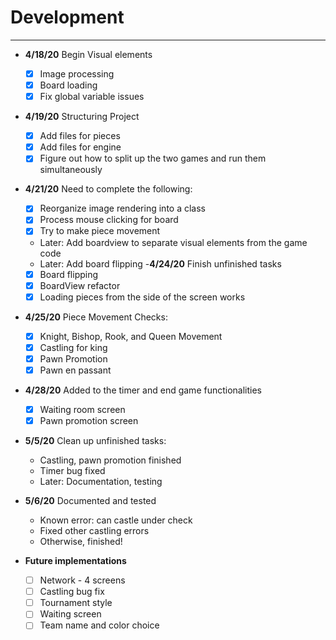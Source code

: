 # Development

---
 - **4/18/20** Begin Visual elements
   - [x] Image processing
   - [x] Board loading
   - [x] Fix global variable issues

 - **4/19/20** Structuring Project
   - [x] Add files for pieces
   - [x] Add files for engine
   - [x] Figure out how to split up the two games and run them simultaneously

 - **4/21/20** Need to complete the following:
   - [x] Reorganize image rendering into a class
   - [x] Process mouse clicking for board
   - [x] Try to make piece movement
   - Later: Add boardview to separate visual elements from the game code
   - Later: Add board flipping
 -**4/24/20** Finish unfinished tasks
   -[x] Board flipping
   -[x] BoardView refactor  
   -[x] Loading pieces from the side of the screen works
   
 - **4/25/20** Piece Movement Checks:
   - [x] Knight, Bishop, Rook, and Queen Movement
   - [x] Castling for king
   - [x] Pawn Promotion
   - [x] Pawn en passant
   
 - **4/28/20** Added to the timer and end game functionalities
   - [x] Waiting room screen
   - [x] Pawn promotion screen
   
 - **5/5/20** Clean up unfinished tasks:
   -  Castling, pawn promotion finished
   - Timer bug fixed
   - Later: Documentation, testing 
   
 - **5/6/20** Documented and tested
   - Known error: can castle under check
   - Fixed other castling errors
   - Otherwise, finished!  
   
 - **Future implementations**
   - [ ] Network - 4 screens
   - [ ] Castling bug fix
   - [ ] Tournament style
   - [ ] Waiting screen
   - [ ] Team name and color choice